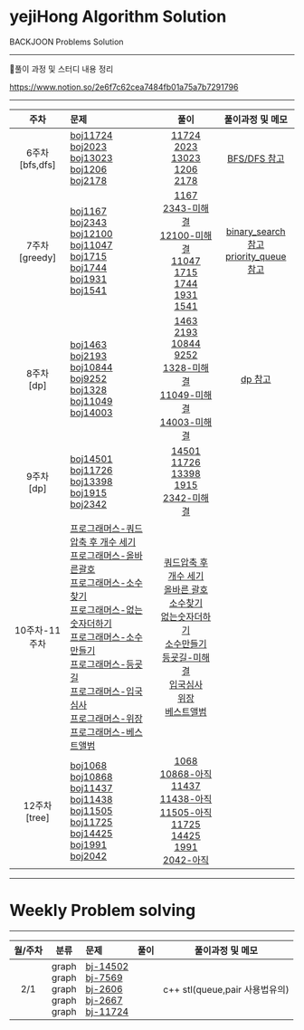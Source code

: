 # yejiHong Algorithm Solution
BACKJOON Problems Solution
___
📝풀이 과정 및 스터디 내용 정리

https://www.notion.so/2e6f7c62cea7484fb01a75a7b7291796
___

| 주차  | 문제  | 풀이  | 풀이과정 및 메모  |
|:---:|:------|:-----:|:-----:|
| 6주차<br>[bfs,dfs]  | [boj11724](https://www.acmicpc.net/problem/11724) <br> [boj2023](https://www.acmicpc.net/problem/2023) <br> [boj13023](https://www.acmicpc.net/problem/13023) <br> [boj1206](https://www.acmicpc.net/problem/1260) <br> [boj2178](https://www.acmicpc.net/problem/2178)  | [11724](https://github.com/algorithmSSU/yejiHong/blob/main/6%EC%A3%BC%EC%B0%A8/11724.cpp) <br> [2023](https://github.com/algorithmSSU/yejiHong/blob/main/6%EC%A3%BC%EC%B0%A8/2023.cpp)<br> [13023](https://github.com/algorithmSSU/yejiHong/blob/main/6%EC%A3%BC%EC%B0%A8/13023.cpp)<br> [1206](https://github.com/algorithmSSU/yejiHong/blob/main/6%EC%A3%BC%EC%B0%A8/1260.cpp) <br> [2178](https://github.com/algorithmSSU/yejiHong/blob/main/6%EC%A3%BC%EC%B0%A8/2178.cpp)| [BFS/DFS 참고](https://github.com/algorithmSSU/yejiHong/blob/main/6%EC%A3%BC%EC%B0%A8/summary.md)
| 7주차<br>[greedy]  | [boj1167](https://www.acmicpc.net/problem/1167) <br> [boj2343](https://www.acmicpc.net/problem/2343) <br> [boj12100](https://www.acmicpc.net/problem/12100) <br> [boj11047](https://www.acmicpc.net/problem/11047) <br> [boj1715](https://www.acmicpc.net/problem/1715)  <br> [boj1744](https://www.acmicpc.net/problem/1744) <br> [boj1931](https://www.acmicpc.net/problem/1931) <br> [boj1541](https://www.acmicpc.net/problem/1541)  | [1167](https://github.com/algorithmSSU/yejiHong/blob/main/7%EC%A3%BC%EC%B0%A8/dfs%2Cbfs/1167.cpp) <br> [2343-미해결]() <br> [12100-미해결]()<br> [11047](https://github.com/algorithmSSU/yejiHong/blob/main/7%EC%A3%BC%EC%B0%A8/Greedy/11047.cpp) <br> [1715](https://github.com/algorithmSSU/yejiHong/blob/main/7%EC%A3%BC%EC%B0%A8/Greedy/1715.cpp)<br> [1744](https://github.com/algorithmSSU/yejiHong/blob/main/7%EC%A3%BC%EC%B0%A8/Greedy/1744.cpp) <br> [1931](https://github.com/algorithmSSU/yejiHong/blob/main/7%EC%A3%BC%EC%B0%A8/Greedy/1931.cpp)<br> [1541](https://github.com/algorithmSSU/yejiHong/blob/main/7%EC%A3%BC%EC%B0%A8/Greedy/1541.cpp)<br>  | [binary_search 참고](https://github.com/algorithmSSU/yejiHong/blob/main/7%EC%A3%BC%EC%B0%A8/algorithm/binarysearch.cpp) <br> [priority_queue 참고](https://github.com/algorithmSSU/yejiHong/blob/main/7%EC%A3%BC%EC%B0%A8/algorithm/priorityqueue.cpp) <br> 
| 8주차<br>[dp]  | [boj1463](https://www.acmicpc.net/problem/1463) <br> [boj2193](https://www.acmicpc.net/problem/2193) <br>[boj10844](https://www.acmicpc.net/problem/10844) <br> [boj9252](https://www.acmicpc.net/problem/9252) <br> [boj1328](https://www.acmicpc.net/problem/1328) <br> [boj11049](https://www.acmicpc.net/problem/11049) <br> [boj14003](https://www.acmicpc.net/problem/14003) <br> | [1463](https://github.com/algorithmSSU/yejiHong/blob/main/8%EC%A3%BC%EC%B0%A8/dp/1463.cpp) <br> [2193](https://github.com/algorithmSSU/yejiHong/blob/main/8%EC%A3%BC%EC%B0%A8/dp/2193.cpp) <br> [10844](https://github.com/algorithmSSU/yejiHong/blob/main/8%EC%A3%BC%EC%B0%A8/dp/10844.cpp)<br> [9252](https://github.com/algorithmSSU/yejiHong/blob/main/8%EC%A3%BC%EC%B0%A8/dp/9252.cpp) <br> [1328-미해결]() <br> [11049-미해결]() <br> [14003-미해결]()<br>| [dp 참고](https://github.com/algorithmSSU/yejiHong/blob/main/8%EC%A3%BC%EC%B0%A8/algorithm/fibo_dp.cpp)  <br> 
| 9주차<br>[dp]  | [boj14501](https://www.acmicpc.net/problem/14501) <br> [boj11726](https://www.acmicpc.net/problem/11726) <br>[boj13398](https://www.acmicpc.net/problem/13398) <br> [boj1915](https://www.acmicpc.net/problem/1915) <br> [boj2342](https://www.acmicpc.net/problem/2342) <br>|[14501](https://github.com/algorithmSSU/yejiHong/blob/main/9%EC%A3%BC%EC%B0%A8/14501.cpp)<br>[11726](https://github.com/algorithmSSU/yejiHong/blob/main/9%EC%A3%BC%EC%B0%A8/11726.cpp)<br>[13398](https://github.com/algorithmSSU/yejiHong/blob/main/9%EC%A3%BC%EC%B0%A8/13398_success.cpp)<br>[1915](https://github.com/algorithmSSU/yejiHong/blob/main/9%EC%A3%BC%EC%B0%A8/1915.cpp)<br>[2342-미해결](https://github.com/algorithmSSU/yejiHong/blob/main/9%EC%A3%BC%EC%B0%A8/2342.cpp)<br>|
| 10주차-11주차  | [프로그래머스-쿼드압축 후 개수 세기](https://school.programmers.co.kr/learn/courses/30/lessons/68936) <br> [프로그래머스-올바른괄호](https://school.programmers.co.kr/learn/courses/30/lessons/12909) <br> [프로그래머스-소수찾기](https://school.programmers.co.kr/learn/courses/30/lessons/42839) <br> [프로그래머스-없는숫자더하기](https://school.programmers.co.kr/learn/courses/30/lessons/86051) <br> [프로그래머스-소수만들기](https://school.programmers.co.kr/learn/courses/30/lessons/12977) <br> [프로그래머스-등굣길](https://school.programmers.co.kr/learn/courses/30/lessons/42898) <br> [프로그래머스-입국심사](https://school.programmers.co.kr/learn/courses/30/lessons/43238) <br>[프로그래머스-위장](https://school.programmers.co.kr/learn/courses/30/lessons/42578) <br> [프로그래머스-베스트앨범](https://school.programmers.co.kr/learn/courses/30/lessons/42579)  |   [쿼드압축 후 개수 세기](https://github.com/algorithmSSU/yejiHong/blob/main/programmers/level2/%EC%BF%BC%EB%93%9C%EC%95%95%EC%B6%95%ED%9B%84%EA%B0%9C%EC%88%98%EC%84%B8%EA%B8%B0.cpp) <br> [올바른 괄호](https://github.com/algorithmSSU/yejiHong/blob/main/programmers/level2/%EC%98%AC%EB%B0%94%EB%A5%B8%EA%B4%84%ED%98%B8.cpp) <br> [소수찾기](https://github.com/algorithmSSU/yejiHong/blob/main/programmers/level2/%EC%86%8C%EC%88%98%EC%B0%BE%EA%B8%B0_success.cpp) <br> [없는숫자더하기](https://github.com/algorithmSSU/yejiHong/blob/main/programmers/level1/%EC%97%86%EB%8A%94%EC%88%AB%EC%9E%90%EB%8D%94%ED%95%98%EA%B8%B0.cpp) <br> [소수만들기](https://github.com/algorithmSSU/yejiHong/blob/main/programmers/level1/%EC%86%8C%EC%88%98%EB%A7%8C%EB%93%A4%EA%B8%B0.cpp) <br> [등굣길-미해결]() <br> [입국심사](https://github.com/algorithmSSU/yejiHong/blob/main/programmers/level3/%EC%9E%85%EA%B5%AD%EC%8B%AC%EC%82%AC.cpp) <br> [위장](https://github.com/algorithmSSU/yejiHong/blob/main/programmers/level2/%EC%9C%84%EC%9E%A5.cpp) <br> [베스트앨범](https://github.com/algorithmSSU/yejiHong/blob/main/programmers/level3/%EB%B2%A0%EC%8A%A4%ED%8A%B8%EC%95%A8%EB%B2%94.cpp)
| 12주차<br>[tree] | [boj1068](https://www.acmicpc.net/problem/1068) <br> [boj10868](https://www.acmicpc.net/problem/10868) <br> [boj11437](https://www.acmicpc.net/problem/11437) <br> [boj11438](https://www.acmicpc.net/problem/11438) <br> [boj11505](https://www.acmicpc.net/problem/11505) <br> [boj11725](https://www.acmicpc.net/problem/11725) <br> [boj14425](https://www.acmicpc.net/problem/14425) <br> [boj1991](https://www.acmicpc.net/problem/1991) <br> [boj2042](https://www.acmicpc.net/problem/2042) | [1068](https://github.com/algorithmSSU/yejiHong/blob/main/12%EC%A3%BC%EC%B0%A8/1068_%EB%A6%AC%ED%94%84%EB%85%B8%EB%93%9C%EC%9D%98%EA%B0%9C%EC%88%98.cpp) <br> [10868-아직]() <br> [11437](https://github.com/algorithmSSU/yejiHong/blob/main/12%EC%A3%BC%EC%B0%A8/solved/11437_%EC%B5%9C%EC%86%8C%EA%B3%B5%ED%86%B5%EC%A1%B0%EC%83%81%EA%B5%AC%ED%95%98%EA%B8%B01_LCA.cpp) <br> [11438-아직]() <br> [11505-아직]() <br> [11725](https://github.com/algorithmSSU/yejiHong/blob/main/12%EC%A3%BC%EC%B0%A8/11725_%ED%8A%B8%EB%A6%AC%EC%9D%98%EB%B6%80%EB%AA%A8%EC%B0%BE%EA%B8%B0_bfs.cpp) <br> [14425](https://github.com/algorithmSSU/yejiHong/blob/main/12%EC%A3%BC%EC%B0%A8/solved/14425_%EB%AC%B8%EC%9E%90%EC%97%B4%EC%B0%BE%EA%B8%B0.cpp) <br> [1991](https://github.com/algorithmSSU/yejiHong/blob/main/12%EC%A3%BC%EC%B0%A8/1991_%ED%8A%B8%EB%A6%AC%EC%88%9C%ED%9A%8C%ED%95%98%EA%B8%B0.cpp) <br> [2042-아직]()





___
# Weekly Problem solving
___
| 월/주차  | 분류 | 문제  | 풀이  | 풀이과정 및 메모  |
|:---:|:---:|:------|:-----:|:-----:|
| 2/1 | graph <br> graph <br> graph <br> graph <br> graph |[bj-14502](https://www.acmicpc.net/problem/14502) <br> [bj-7569](https://www.acmicpc.net/problem/7569) <br> [bj-2606](https://www.acmicpc.net/problem/2606) <br> [bj-2667](https://www.acmicpc.net/problem/2667) <br> [bj-11724](https://www.acmicpc.net/problem/11724) | | c++ stl(queue,pair 사용법유의) |
